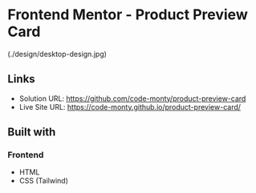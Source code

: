 # Frontend Mentor - Product Preview Card

(./design/desktop-design.jpg)

## Links

- Solution URL: https://github.com/code-monty/product-preview-card
- Live Site URL: https://code-monty.github.io/product-preview-card/

## Built with

### Frontend
- HTML
- CSS (Tailwind)

